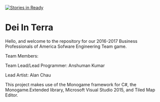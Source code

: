 [![Stories in Ready](https://badge.waffle.io/anshk00/Dei-In-Terra.png?label=ready&title=Ready)](https://waffle.io/anshk00/Dei-In-Terra)
# Dei In Terra

Hello, and welcome to the repository for our 2016-2017 Business Professionals of America Sofware Engineering Team game. 

Team Members:

Team Lead/Lead Programmer: Anshuman Kumar

Lead Artist: Alan Chau

This project makes use of the Monogame framework for C#, the Monogame.Extended library, Microsoft Visual Studio 2015, and Tiled Map Editor. 
